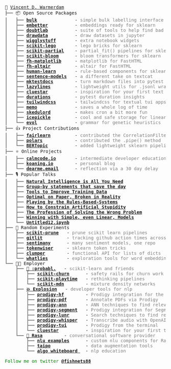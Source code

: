 <pre style="font-family:Menlo,'DejaVu Sans Mono',consolas,'Courier New',monospace">🙂 <a href="https://koaning.io">Vincent D. Warmerdam</a>
<span style="color: #808080; text-decoration-color: #808080">┣━━ </span>📦 Open Source Packages
<span style="color: #808080; text-decoration-color: #808080">┃   ┣━━ </span><span style="font-weight: bold"><a href="https://github.com/koaning/bulk">bulk</a></span>              - <span style="color: #808080; text-decoration-color: #808080">simple bulk labelling interface</span>
<span style="color: #808080; text-decoration-color: #808080">┃   ┣━━ </span><span style="font-weight: bold"><a href="https://github.com/koaning/embetter">embetter</a></span>          - <span style="color: #808080; text-decoration-color: #808080">embeddings ready for sklearn</span>
<span style="color: #808080; text-decoration-color: #808080">┃   ┣━━ </span><span style="font-weight: bold"><a href="https://github.com/koaning/doubtlab">doubtlab</a></span>          - <span style="color: #808080; text-decoration-color: #808080">suite of tools to help find bad labels</span>
<span style="color: #808080; text-decoration-color: #808080">┃   ┣━━ </span><span style="font-weight: bold"><a href="https://github.com/koaning/drawdata">drawdata</a></span>          - <span style="color: #808080; text-decoration-color: #808080">draw datasets in jupyter</span>
<span style="color: #808080; text-decoration-color: #808080">┃   ┣━━ </span><span style="font-weight: bold"><a href="https://github.com/koaning/wigglystuff">wigglystuff</a></span>       - <span style="color: #808080; text-decoration-color: #808080">extra notebook widgets</span>
<span style="color: #808080; text-decoration-color: #808080">┃   ┣━━ </span><span style="font-weight: bold"><a href="https://github.com/koaning/scikit-lego">scikit-lego</a></span>       - <span style="color: #808080; text-decoration-color: #808080">lego bricks for sklearn</span>
<span style="color: #808080; text-decoration-color: #808080">┃   ┣━━ </span><span style="font-weight: bold"><a href="https://github.com/koaning/scikit-partial">scikit-partial</a></span>    - <span style="color: #808080; text-decoration-color: #808080">partial_fit() pipelines for sklearn</span>
<span style="color: #808080; text-decoration-color: #808080">┃   ┣━━ </span><span style="font-weight: bold"><a href="https://github.com/koaning/scikit-bloom/">scikit-bloom</a></span>      - <span style="color: #808080; text-decoration-color: #808080">bloom transformers for sklearn</span>
<span style="color: #808080; text-decoration-color: #808080">┃   ┣━━ </span><span style="font-weight: bold"><a href="https://github.com/koaning/fh-matplotlib/">fh-matplotlib</a></span>     - <span style="color: #808080; text-decoration-color: #808080">matplotlib for FastHTML</span>
<span style="color: #808080; text-decoration-color: #808080">┃   ┣━━ </span><span style="font-weight: bold"><a href="https://github.com/koaning/fh-altair/">fh-altair</a></span>         - <span style="color: #808080; text-decoration-color: #808080">altair for FastHTML</span>
<span style="color: #808080; text-decoration-color: #808080">┃   ┣━━ </span><span style="font-weight: bold"><a href="https://github.com/koaning/human-learn">human-learn</a></span>       - <span style="color: #808080; text-decoration-color: #808080">rule-based components for sklearn</span>
<span style="color: #808080; text-decoration-color: #808080">┃   ┣━━ </span><span style="font-weight: bold"><a href="https://github.com/koaning/sentence-models">sentence-models</a></span>   - <span style="color: #808080; text-decoration-color: #808080">a different take on textcat</span>
<span style="color: #808080; text-decoration-color: #808080">┃   ┣━━ </span><span style="font-weight: bold"><a href="https://github.com/koaning/mktestdocs">mktestdocs</a></span>        - <span style="color: #808080; text-decoration-color: #808080">turn markdown files into pytest tests</span>
<span style="color: #808080; text-decoration-color: #808080">┃   ┣━━ </span><span style="font-weight: bold"><a href="https://github.com/koaning/lazylines">lazylines</a></span>         - <span style="color: #808080; text-decoration-color: #808080">lightweight utils for .jsonl wrangling</span>
<span style="color: #808080; text-decoration-color: #808080">┃   ┣━━ </span><span style="font-weight: bold"><a href="https://github.com/koaning/cluestar">cluestar</a></span>          - <span style="color: #808080; text-decoration-color: #808080">inspiration for your first text labels</span>
<span style="color: #808080; text-decoration-color: #808080">┃   ┣━━ </span><span style="font-weight: bold"><a href="https://github.com/koaning/pytest-duration-insights">durations</a></span>         - <span style="color: #808080; text-decoration-color: #808080">pytest duration insights</span>
<span style="color: #808080; text-decoration-color: #808080">┃   ┣━━ </span><span style="font-weight: bold"><a href="https://github.com/koaning/tuilwindcss">tuilwindcss</a></span>       - <span style="color: #808080; text-decoration-color: #808080">tailwindcss for textual tui apps</span>
<span style="color: #808080; text-decoration-color: #808080">┃   ┣━━ </span><span style="font-weight: bold"><a href="https://github.com/koaning/memo">memo</a></span>              - <span style="color: #808080; text-decoration-color: #808080">saves a whole log of time</span>
<span style="color: #808080; text-decoration-color: #808080">┃   ┣━━ </span><span style="font-weight: bold"><a href="https://github.com/koaning/skedulord">skedulord</a></span>         - <span style="color: #808080; text-decoration-color: #808080">makes cron a bit more fun</span>
<span style="color: #808080; text-decoration-color: #808080">┃   ┣━━ </span><span style="font-weight: bold"><a href="https://github.com/koaning/icepickle">icepickle</a></span>         - <span style="color: #808080; text-decoration-color: #808080">cool and safe storage for linear models</span>
<span style="color: #808080; text-decoration-color: #808080">┃   ┗━━ </span><span style="font-weight: bold"><a href="https://github.com/godatadriven/evol">evol</a></span>              - <span style="color: #808080; text-decoration-color: #808080">grammar for genetic heuristics</span>
<span style="color: #808080; text-decoration-color: #808080">┣━━ </span>👍 Project Contributions
<span style="color: #808080; text-decoration-color: #808080">┃   ┣━━ </span><span style="font-weight: bold"><a href="https://fairlearn.org/v0.7.0/api_reference/fairlearn.preprocessing.html#fairlearn.preprocessing.CorrelationRemover">fairlearn</a></span>         - <span style="color: #808080; text-decoration-color: #808080">contributed the CorrelationFilter</span>
<span style="color: #808080; text-decoration-color: #808080">┃   ┣━━ </span><span style="font-weight: bold"><a href="https://github.com/pola-rs/polars/pull/82">polars</a></span>            - <span style="color: #808080; text-decoration-color: #808080">contributed the .pipe() method</span>
<span style="color: #808080; text-decoration-color: #808080">┃   ┗━━ </span><span style="font-weight: bold"><a href="https://github.com/MaartenGr/BERTopic/issues/768">BERTopic</a></span>          - <span style="color: #808080; text-decoration-color: #808080">added lightweight sklearn pipeline support</span>
<span style="color: #808080; text-decoration-color: #808080">┣━━ </span>⭐ Online Projects
<span style="color: #808080; text-decoration-color: #808080">┃   ┣━━ </span><span style="font-weight: bold"><a href="https://calmcode.io">calmcode.io</a></span>       - <span style="color: #808080; text-decoration-color: #808080">intermediate developer education</span>
<span style="color: #808080; text-decoration-color: #808080">┃   ┣━━ </span><span style="font-weight: bold"><a href="https://koaning.io">koaning.io</a></span>        - <span style="color: #808080; text-decoration-color: #808080">personal blog</span>
<span style="color: #808080; text-decoration-color: #808080">┃   ┗━━ </span><span style="font-weight: bold"><a href="https://dearme.email">dearme.email</a></span>      - <span style="color: #808080; text-decoration-color: #808080">reflection via a 30 day delay</span>
<span style="color: #808080; text-decoration-color: #808080">┣━━ </span>🎙️ Popular Talks
<span style="color: #808080; text-decoration-color: #808080">┃   ┣━━ </span><span style="font-weight: bold"><a href="https://www.youtube.com/watch?v=C9p7suS-NGk">Natural Intelligence is All You Need</a></span>
<span style="color: #808080; text-decoration-color: #808080">┃   ┣━━ </span><span style="font-weight: bold"><a href="https://www.youtube.com/watch?v=S7vhi6RjBZA">Group-by statements that save the day</a></span>
<span style="color: #808080; text-decoration-color: #808080">┃   ┣━━ </span><span style="font-weight: bold"><a href="https://www.youtube.com/watch?v=KRQJDLyc1uM">Tools to Improve Training Data</a></span>
<span style="color: #808080; text-decoration-color: #808080">┃   ┣━━ </span><span style="font-weight: bold"><a href="https://www.youtube.com/watch?v=lJKPiOf_o8k">Optimal on Paper, Broken in Reality</a></span>
<span style="color: #808080; text-decoration-color: #808080">┃   ┣━━ </span><span style="font-weight: bold"><a href="https://www.youtube.com/watch?v=nJAmN6gWdK8">Playing by the Rules-Based-Systems</a></span>
<span style="color: #808080; text-decoration-color: #808080">┃   ┣━━ </span><span style="font-weight: bold"><a href="https://www.youtube.com/watch?v=Z8MEFI7ZJlA">How to Constrain Artificial Stupidity</a></span>
<span style="color: #808080; text-decoration-color: #808080">┃   ┣━━ </span><span style="font-weight: bold"><a href="https://www.youtube.com/watch?v=kYMfE9u-lMo">The Profession of Solving the Wrong Problem</a></span>
<span style="color: #808080; text-decoration-color: #808080">┃   ┣━━ </span><span style="font-weight: bold"><a href="https://www.youtube.com/watch?v=68ABAU_V8qI">Winning with Simple, even Linear, Models</a></span>
<span style="color: #808080; text-decoration-color: #808080">┃   ┗━━ </span><span style="font-weight: bold"><a href="https://www.youtube.com/watch?v=yXGCKqo5cEY">Untitled12.ipynb</a></span>
<span style="color: #808080; text-decoration-color: #808080">┣━━ </span>🔬 Random Experiments
<span style="color: #808080; text-decoration-color: #808080">┃   ┣━━ </span><span style="font-weight: bold"><a href="https://github.com/koaning/scikit-prune/">scikit-prune</a></span>   - <span style="color: #808080; text-decoration-color: #808080">prune scikit learn pipelines</span>
<span style="color: #808080; text-decoration-color: #808080">┃   ┣━━ </span><span style="font-weight: bold"><a href="https://github.com/koaning/gitlit">gitlit</a></span>         - <span style="color: #808080; text-decoration-color: #808080">tracking github action times across open source</span>
<span style="color: #808080; text-decoration-color: #808080">┃   ┣━━ </span><span style="font-weight: bold"><a href="https://github.com/koaning/sentimany">sentimany</a></span>      - <span style="color: #808080; text-decoration-color: #808080">many sentiment models, one repo</span>
<span style="color: #808080; text-decoration-color: #808080">┃   ┣━━ </span><span style="font-weight: bold"><a href="https://github.com/koaning/tokenwiser">tokenwiser</a></span>     - <span style="color: #808080; text-decoration-color: #808080">sklearn token tricks</span>
<span style="color: #808080; text-decoration-color: #808080">┃   ┣━━ </span><span style="font-weight: bold"><a href="https://github.com/koaning/clumper">clumper</a></span>        - <span style="color: #808080; text-decoration-color: #808080">functional API for lists of dicts</span>
<span style="color: #808080; text-decoration-color: #808080">┃   ┗━━ </span><span style="font-weight: bold"><a href="https://github.com/koaning/whatlies">whatlies</a></span>       - <span style="color: #808080; text-decoration-color: #808080">exploration tools for word embeddings</span>
<span style="color: #808080; text-decoration-color: #808080">┗━━ </span>👨‍💻 Employer
<span style="color: #808080; text-decoration-color: #808080">    ┣━━ </span><span style="font-weight: bold"><a href="https://probabl.ai/">🎲 :probabl.</a></span>   - <span style="color: #808080; text-decoration-color: #808080">scikit-learn and friends</span>
<span style="color: #808080; text-decoration-color: #808080">    ┃   ┣━━ </span><span style="font-weight: bold"><a href="https://github.com/koaning/scikit-churn">scikit-churn</a></span>      - <span style="color: #808080; text-decoration-color: #808080">safety rails for churn work</span>
<span style="color: #808080; text-decoration-color: #808080">    ┃   ┣━━ </span><span style="font-weight: bold"><a href="https://github.com/koaning/scikit-playtime">scikit-playtime</a></span>   - <span style="color: #808080; text-decoration-color: #808080">rethinking pipelines</span>
<span style="color: #808080; text-decoration-color: #808080">    ┃   ┗━━ </span><span style="font-weight: bold"><a href="https://github.com/koaning/scikit-mdn">scikit-mdn</a></span>        - <span style="color: #808080; text-decoration-color: #808080">mixture density networks</span>
<span style="color: #808080; text-decoration-color: #808080">    ┣━━ </span><span style="font-weight: bold"><a href="https://explosion.ai/">💥 Explosion</a></span>   - <span style="color: #808080; text-decoration-color: #808080">developer tools for nlp</span>
<span style="color: #808080; text-decoration-color: #808080">    ┃   ┣━━ </span><span style="font-weight: bold"><a href="https://github.com/koaning/prodigy-hf">prodigy-hf</a></span>        - <span style="color: #808080; text-decoration-color: #808080">Prodigy integration for the HuggingFace stack</span>
<span style="color: #808080; text-decoration-color: #808080">    ┃   ┣━━ </span><span style="font-weight: bold"><a href="https://github.com/koaning/prodigy-pdf">prodigy-pdf</a></span>       - <span style="color: #808080; text-decoration-color: #808080">Annotate PDFs via Prodigy</span>
<span style="color: #808080; text-decoration-color: #808080">    ┃   ┣━━ </span><span style="font-weight: bold"><a href="https://github.com/koaning/prodigy-ann">prodigy-ann</a></span>       - <span style="color: #808080; text-decoration-color: #808080">ANN techniques to find relevant subsets</span>
<span style="color: #808080; text-decoration-color: #808080">    ┃   ┣━━ </span><span style="font-weight: bold"><a href="https://github.com/koaning/prodigy-segment">prodigy-segment</a></span>   - <span style="color: #808080; text-decoration-color: #808080">Prodigy integration for Segment Anything</span>
<span style="color: #808080; text-decoration-color: #808080">    ┃   ┣━━ </span><span style="font-weight: bold"><a href="https://github.com/koaning/prodigy-lunr">prodigy-lunr</a></span>      - <span style="color: #808080; text-decoration-color: #808080">Search techniques to find relevant subsets</span>
<span style="color: #808080; text-decoration-color: #808080">    ┃   ┣━━ </span><span style="font-weight: bold"><a href="https://github.com/explosion/prodigy-whisper">prodigy-whisper</a></span>   - <span style="color: #808080; text-decoration-color: #808080">Transcribe audio with OpenAI&#x27;s whisper models</span>
<span style="color: #808080; text-decoration-color: #808080">    ┃   ┣━━ </span><span style="font-weight: bold"><a href="https://github.com/koaning/prodigy-tui">prodigy-tui</a></span>       - <span style="color: #808080; text-decoration-color: #808080">Prodigy from the terminal</span>
<span style="color: #808080; text-decoration-color: #808080">    ┃   ┗━━ </span><span style="font-weight: bold"><a href="https://github.com/koaning/cluestar">cluestar</a></span>          - <span style="color: #808080; text-decoration-color: #808080">inspiration for your first text labels</span>
<span style="color: #808080; text-decoration-color: #808080">    ┗━━ </span><span style="font-weight: bold"><a href="https://rasa.com">🤖 Rasa</a></span>        - <span style="color: #808080; text-decoration-color: #808080">conversational software provider</span>
<span style="color: #808080; text-decoration-color: #808080">        ┣━━ </span><span style="font-weight: bold"><a href="https://github.com/RasaHQ/rasa-nlu-examples">nlu examples</a></span>      - <span style="color: #808080; text-decoration-color: #808080">custom nlu components for Rasa</span>
<span style="color: #808080; text-decoration-color: #808080">        ┣━━ </span><span style="font-weight: bold"><a href="https://github.com/RasaHQ/taipo">taipo</a></span>             - <span style="color: #808080; text-decoration-color: #808080">data augmentation tools</span>
<span style="color: #808080; text-decoration-color: #808080">        ┗━━ </span><span style="font-weight: bold"><a href="https://www.youtube.com/watch?v=wWNMST6t1TA&list=PL75e0qA87dlG-za8eLI6t0_Pbxafk-cxb">algo whiteboard </a></span>  - <span style="color: #808080; text-decoration-color: #808080">nlp education</span>

<span style="color: #008000; text-decoration-color: #008000">Follow me on twitter </span><span style="color: #008000; text-decoration-color: #008000; font-weight: bold"><a href="https://twitter.com/fishnets88">@fishnets88</a></span>
</pre>
